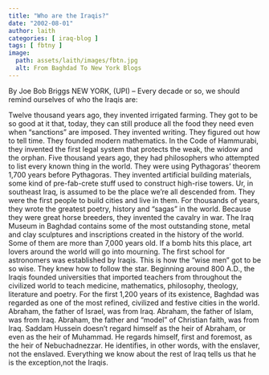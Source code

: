 ```yaml
---
title: "Who are the Iraqis?"
date: "2002-08-01"
author: laith
categories: [ iraq-blog ]
tags: [ fbtny ]
image:
  path: assets/laith/images/fbtn.jpg
  alt: From Baghdad To New York Blogs
---
```


By Joe Bob Briggs NEW YORK, (UPI) – Every decade or so, we should remind ourselves of who the Iraqis are:

Twelve thousand years ago, they invented irrigated farming. They got to be so good at it that, today, they can still produce all the food they need even when “sanctions” are imposed. They invented writing. They figured out how to tell time. They founded modern mathematics. In the Code of Hammurabi, they invented the first legal system that protects the weak, the widow and the orphan. Five thousand years ago, they had philosophers who attempted to list every known thing in the world. They were using Pythagoras’ theorem 1,700 years before Pythagoras. They invented artificial building materials, some kind of pre-fab-crete stuff used to construct high-rise towers. Ur, in southeast Iraq, is assumed to be the place we’re all descended from. They were the first people to build cities and live in them. For thousands of years, they wrote the greatest poetry, history and “sagas” in the world. Because they were great horse breeders, they invented the cavalry in war. The Iraq Museum in Baghdad contains some of the most outstanding stone, metal and clay sculptures and inscriptions created in the history of the world. Some of them are more than 7,000 years old. If a bomb hits this place, art lovers around the world will go into mourning. The first school for astronomers was established by Iraqis. This is how the “wise men” got to be so wise. They knew how to follow the star. Beginning around 800 A.D., the Iraqis founded universities that imported teachers from throughout the civilized world to teach medicine, mathematics, philosophy, theology, literature and poetry. For the first 1,200 years of its existence, Baghdad was regarded as one of the most refined, civilized and festive cities in the world. Abraham, the father of Israel, was from Iraq. Abraham, the father of Islam, was from Iraq. Abraham, the father and “model” of Christian faith, was from Iraq. Saddam Hussein doesn’t regard himself as the heir of Abraham, or even as the heir of Muhammad. He regards himself, first and foremost, as the heir of Nebuchadnezzar. He identifies, in other words, with the enslaver, not the enslaved. Everything we know about the rest of Iraq tells us that he is the exception,not the Iraqis.
